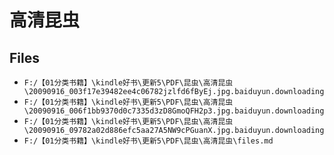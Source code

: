 # 高清昆虫

## Files

- `F:/【01分类书籍】\kindle好书\更新5\PDF\昆虫\高清昆虫\20090916_003f17e39482ee4c06782jzlfd6fByEj.jpg.baiduyun.downloading`
- `F:/【01分类书籍】\kindle好书\更新5\PDF\昆虫\高清昆虫\20090916_006f1bb9370d0c7335d3zD8GmoQFH2p3.jpg.baiduyun.downloading`
- `F:/【01分类书籍】\kindle好书\更新5\PDF\昆虫\高清昆虫\20090916_09782a02d886efc5aa27A5NW9cPGuanX.jpg.baiduyun.downloading`
- `F:/【01分类书籍】\kindle好书\更新5\PDF\昆虫\高清昆虫\files.md`
